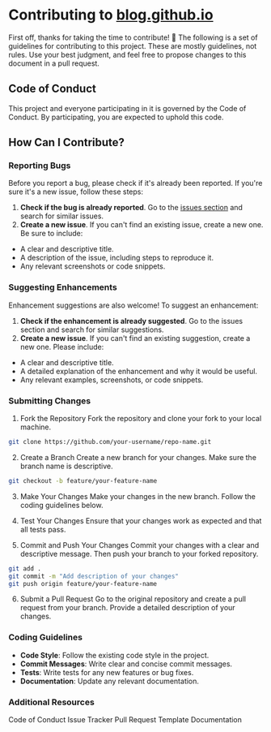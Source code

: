 # Contributing to [blog.github.io](https://github.com/niranjanakoni/blog.github.io)
First off, thanks for taking the time to contribute! 🎉 The following is a set of guidelines for contributing to this project. These are mostly guidelines, not rules. Use your best judgment, and feel free to propose changes to this document in a pull request.

## Code of Conduct
This project and everyone participating in it is governed by the Code of Conduct. By participating, you are expected to uphold this code.

## How Can I Contribute?
### Reporting Bugs
Before you report a bug, please check if it's already been reported. If you're sure it's a new issue, follow these steps:
1. **Check if the bug is already reported**. Go to the [issues section]((https://github.com/niranjanakoni/blog.github.io/issues)) and search for similar issues.
2. **Create a new issue**. If you can't find an existing issue, create a new one. Be sure to include:
  - A clear and descriptive title.
  - A description of the issue, including steps to reproduce it.
  - Any relevant screenshots or code snippets.

### Suggesting Enhancements
Enhancement suggestions are also welcome! To suggest an enhancement:
1. **Check if the enhancement is already suggested**. Go to the issues section and search for similar suggestions.
2. **Create a new issue**. If you can't find an existing suggestion, create a new one. Please include:
  - A clear and descriptive title.
  - A detailed explanation of the enhancement and why it would be useful.
  - Any relevant examples, screenshots, or code snippets.

### Submitting Changes
1. Fork the Repository
Fork the repository and clone your fork to your local machine.
  ```bash
  git clone https://github.com/your-username/repo-name.git
  ```

2. Create a Branch
Create a new branch for your changes. Make sure the branch name is descriptive.
  ```bash
  git checkout -b feature/your-feature-name
  ```

3. Make Your Changes
Make your changes in the new branch. Follow the coding guidelines below.

4. Test Your Changes
Ensure that your changes work as expected and that all tests pass.

5. Commit and Push Your Changes
Commit your changes with a clear and descriptive message. Then push your branch to your forked repository.
```bash
git add .
git commit -m "Add description of your changes"
git push origin feature/your-feature-name
```

6. Submit a Pull Request
Go to the original repository and create a pull request from your branch. Provide a detailed description of your changes.

### Coding Guidelines
- **Code Style**: Follow the existing code style in the project.
- **Commit Messages**: Write clear and concise commit messages.
- **Tests**: Write tests for any new features or bug fixes.
- **Documentation**: Update any relevant documentation.

### Additional Resources
Code of Conduct
Issue Tracker
Pull Request Template
Documentation
